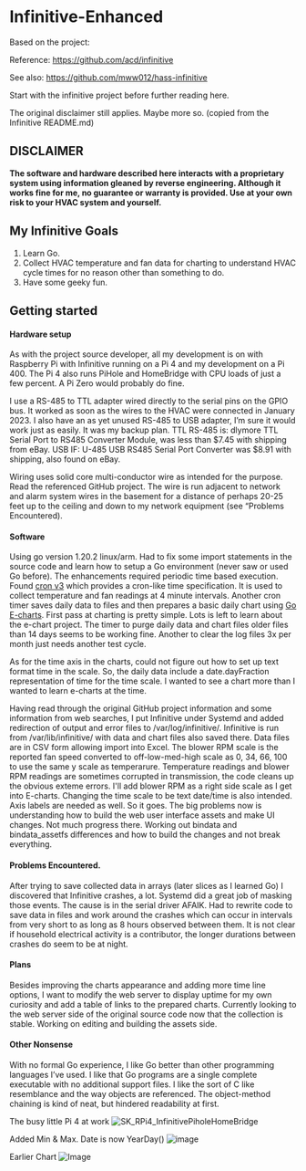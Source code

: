# Infinitive-Enhanced
Based on the project:

Reference:	https://github.com/acd/infinitive

See also:	https://github.com/mww012/hass-infinitive

Start with the infinitive project before further reading here.


The original disclaimer still applies. Maybe more so. (copied from the Infinitive README.md)

## **DISCLAIMER**
**The software and hardware described here interacts with a proprietary system using information gleaned by reverse engineering.  Although it works fine for me, no guarantee or warranty is provided.  Use at your own risk to your HVAC system and yourself.**

## My Infinitive Goals
1. Learn Go.
2. Collect HVAC temperature and fan data for charting to understand HVAC cycle times for no reason other than something to do.
3. Have some geeky fun.

## Getting started

#### Hardware setup
As with the project source developer, all my development is on with Raspberry Pi with Infinitive running on a Pi 4 and my development on a Pi 400. The Pi 4 also runs PiHole and HomeBridge with CPU loads of just a few percent. A Pi Zero would probably do fine.

I use a RS-485 to TTL adapter wired directly to the serial pins on the GPIO bus. It worked as soon as the wires to the HVAC were connected in January 2023. I also have an as yet unused RS-485 to USB adapter, I’m sure it would work just as easily. It was my backup plan.
TTL RS-485 is:	dlymore TTL Serial Port to RS485 Converter Module, was less than $7.45 with shipping from eBay.
USB IF:	U-485 USB RS485 Serial Port Converter was $8.91 with shipping, also found on eBay.

Wiring uses solid core multi-conductor wire as intended for the purpose. Read the referenced GitHub project. The wire is run adjacent to network and alarm system wires in the basement for a distance of perhaps 20-25 feet up to the ceiling and down to my network equipment (see “Problems Encountered).

#### Software
Using go version 1.20.2 linux/arm. Had to fix some import statements in the source code and learn how to setup a Go environment (never saw or used Go before). The enhancements required periodic time based execution. Found [cron v3](https://github.com/robfig/cron) which provides a cron-like time specification. It is used to collect temperature and fan readings at 4 minute intervals. Another cron timer saves daily data to files and then prepares a basic daily chart using [Go E-charts](https://github.com/go-echarts/go-echarts). First pass at charting is pretty simple. Lots is left to learn about the e-chart project. The timer to purge daily data and chart files older files than 14 days seems to be working fine. Another to clear the log files 3x per month just needs another test cycle.

As for the time axis in the charts, could not figure out how to set up text format time in the scale. So, the daily data include a date.dayFraction representation of time for the time scale. I wanted to see a chart more than I wanted to learn e-charts at the time.

Having read through the original GitHub project information and some information from web searches, I put Infinitive under Systemd and added redirection of output and error files to /var/log/infinitive/. Infinitive is run from /var/lib/infinitive/ with data and chart files also saved there. Data files are in CSV form allowing import into Excel.
The blower RPM scale is the reported fan speed converted to off-low-med-high scale as 0, 34, 66, 100 to use the same y scale as temperarure. Temperature readings and blower RPM readings are sometimes corrupted in transmission, the code cleans up the obvious exteme errors. I'll add blower RPM as a right side scale as I get into E-charts. Changing the time scale to be text date/time is also intended. Axis labels are needed as well. So it goes.
The big problems now is understanding how to build the web user interface assets and make UI changes. Not much progress there. Working out bindata and bindata_assetfs differences and how to build the changes and not break everything.

#### Problems Encountered.
After trying to save collected data in arrays (later slices as I learned Go) I discovered that Infinitive crashes, a lot. Systemd did a great job of masking those events. The cause is in the serial driver AFAIK. Had to rewrite code to save data in files and work around the crashes which can occur in intervals from very short to as long as 8 hours observed  between them. It is not clear if household electrical activity is a contributor, the longer durations between crashes do seem to be at night.

#### Plans
Besides improving the charts appearance and adding more time line options, I want to modify the web server to display uptime for my own curiosity and add a table of links to the prepared charts. Currently looking to the web server side of the original source code now that the collection is stable. Working on editing and building the assets side.

#### Other Nonsense
With no formal Go experience, I like Go better than other programming languages I’ve used. I like that Go programs are a single complete executable with no additional support files. I like the sort of C like resemblance and the way objects are referenced. The object-method chaining is kind of neat, but hindered readability at first.

The busy little Pi 4 at work
![SK_RPi4_InfinitivePiholeHomeBridge](https://github.com/skutoroff/Infinitive-Carrier-HVAC-Enhanced/assets/7796742/a440de6e-a8a3-4823-8291-c073e46d0aa3)


Added Min & Max. Date is now YearDay()
![image](https://github.com/skutoroff/Infinitive-Carrier-HVAC-Enhanced/assets/7796742/2a972b89-3766-4c19-bb56-86aca2d8ea3d)


Earlier Chart
![Image](https://user-images.githubusercontent.com/7796742/235656510-4a0443b4-1b43-4674-a632-8b629df78702.png)


